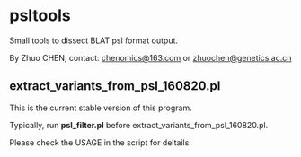 # psltools
Small tools to dissect BLAT psl format output.

By Zhuo CHEN, contact: chenomics@163.com or zhuochen@genetics.ac.cn

## extract_variants_from_psl_160820.pl
This is the current stable version of this program.

Typically, run **psl_filter.pl** before extract_variants_from_psl_160820.pl.

Please check the USAGE in the script for deltails.

